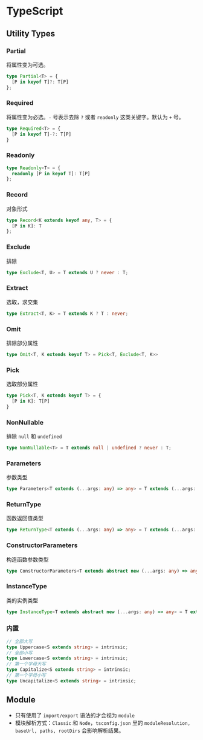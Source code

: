 # TypeScript

## Utility Types
### Partial
将属性变为可选。
``` typescript
type Partial<T> = { 
  [P in keyof T]?: T[P] 
};
```

### Required
将属性变为必选。`-` 号表示去除 `?` 或者 `readonly` 这类关键字。默认为 `+` 号。
```typescript
type Required<T> = { 
  [P in keyof T]-?: T[P] 
}
```

### Readonly
```typescript
type Readonly<T> = { 
  readonly [P in keyof T]: T[P] 
};
```

### Record
对象形式
```typescript
type Record<K extends keyof any, T> = { 
  [P in K]: T 
};
```

### Exclude
排除
```typescript
type Exclude<T, U> = T extends U ? never : T;
```

### Extract
选取，求交集
```typescript
type Extract<T, K> = T extends K ? T : never;
```

### Omit
排除部分属性
```typescript
type Omit<T, K extends keyof T> = Pick<T, Exclude<T, K>>
```

### Pick
选取部分属性
```typescript
type Pick<T, K extends keyof T> = {
  [P in K]: T[P]
}
```

### NonNullable
排除 `null` 和 `undefined`
```typescript
type NonNullable<T> = T extends null | undefined ? never : T;
```

### Parameters
参数类型
```typescript
type Parameters<T extends (...args: any) => any> = T extends (...args: infer P) => any ? P : never;
```

### ReturnType
函数返回值类型
```typescript
type ReturnType<T extends (...args: any) => any> = T extends (...args: any) => infer R ? R : any;
```

### ConstructorParameters
构造函数参数类型
```typescript
type ConstructorParameters<T extends abstract new (...args: any) => any> = T extends abstract new (...args: infer P) => any ? P : never;
```

### InstanceType
类的实例类型
```typescript
type InstanceType<T extends abstract new (...args: any) => any> = T extends abstract new (...args: any) => infer R ? R : any;
```

### 内置
```typescript
// 全部大写
type Uppercase<S extends string> = intrinsic;
// 全部小写
type Lowercase<S extends string> = intrinsic;
// 第一个字母大写
type Capitalize<S extends string> = intrinsic;
// 第一个字母小写
type Uncapitalize<S extends string> = intrinsic;
```

## Module

- 只有使用了 `import/export` 语法的才会视为 `module`
- 模块解析方式：`Classic` 和 `Node`，`tsconfig.json` 里的 `moduleResolution, baseUrl, paths, rootDirs` 会影响解析结果。
